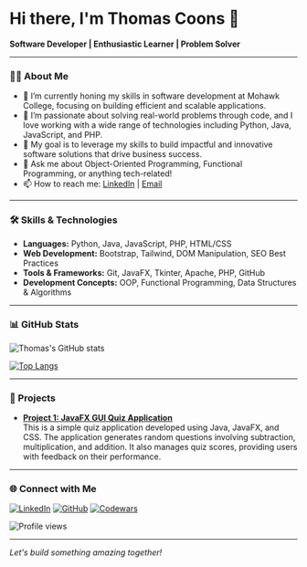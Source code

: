 # Hi there, I'm Thomas Coons 👋

**Software Developer | Enthusiastic Learner | Problem Solver**

---

### 👨‍💻 About Me

- 🌱 I’m currently honing my skills in software development at Mohawk College, focusing on building efficient and scalable applications.
- 🔭 I’m passionate about solving real-world problems through code, and I love working with a wide range of technologies including Python, Java, JavaScript, and PHP.
- 🎯 My goal is to leverage my skills to build impactful and innovative software solutions that drive business success.
- 💬 Ask me about Object-Oriented Programming, Functional Programming, or anything tech-related!
- 📫 How to reach me: [LinkedIn](https://linkedin.com/in/tom-coons-b372952a5/) | [Email](mailto:tomcoons1413@gmail.com)

---

### 🛠️ Skills & Technologies

- **Languages:** Python, Java, JavaScript, PHP, HTML/CSS
- **Web Development:** Bootstrap, Tailwind, DOM Manipulation, SEO Best Practices
- **Tools & Frameworks:** Git, JavaFX, Tkinter, Apache, PHP, GitHub
- **Development Concepts:** OOP, Functional Programming, Data Structures & Algorithms


---

### 📊 GitHub Stats

![Thomas's GitHub stats](https://github-readme-stats.vercel.app/api?username=tcoons1413&show_icons=true&theme=radical)

[![Top Langs](https://github-readme-stats.vercel.app/api/top-langs/?username=tcoons1413&layout=compact)](https://github.com/tcoons1413/github-readme-stats)

---

### 🚀 Projects

- **[Project 1: JavaFX GUI Quiz Application](https://github.com/tcoons1413/quiz-app)**  
  This is a simple quiz application developed using Java, JavaFX, and CSS. The application generates random questions involving subtraction, multiplication, and addition.
  It also manages quiz scores, providing users with feedback on their performance.


---

### 🌐 Connect with Me

[![LinkedIn](https://img.shields.io/badge/LinkedIn-Profile-blue?style=flat&logo=linkedin)](https://linkedin.com/in/tom-coons-b372952a5/)
[![GitHub](https://img.shields.io/badge/GitHub-Profile-lightgrey?style=flat&logo=github)](https://github.com/tcoons1413)
[![Codewars](https://img.shields.io/badge/Codewars-Profile-red?style=flat&logo=codewars)](https://codewars.com/users/tcoons1413)

![Profile views](https://komarev.com/ghpvc/?username=tcoons1413&style=flat-square&color=blue)

---

*Let's build something amazing together!*
